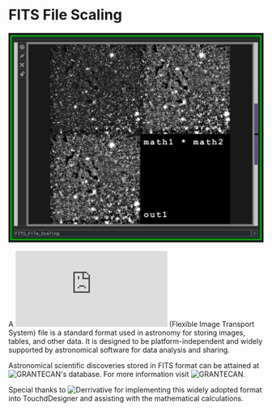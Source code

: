 # FITS File Scaling

![alt text](https://github.com/CorrelateVisuals/Touchdesigner_Tools/blob/main/FITS_File_Scaling/FITS_File_Scaling_Image.PNG?raw=true)

A ![FITS](https://fits.gsfc.nasa.gov/fits_standard.html) (Flexible Image Transport System) file is a standard format used in astronomy for storing images, tables, and other data. It is designed to be platform-independent and widely supported by astronomical software for data analysis and sharing.

Astronomical scientific discoveries stored in FITS format can be attained at ![GRANTECAN's database](http://www.gtc.iac.es/). For more information visit ![GRANTECAN](http://www.gtc.iac.es/).

Special thanks to ![Derrivative](derivative.ca/) for implementing this widely adopted format into TouchdDesigner and assisting with the mathematical calculations.

